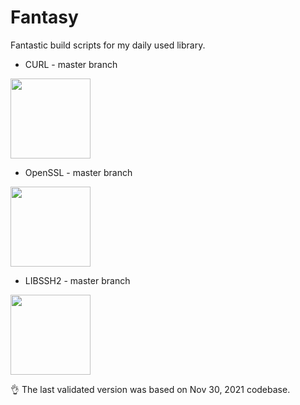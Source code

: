 # Fantasy
Fantastic build scripts for my daily used library.

- CURL - master branch

<img src="https://avatars.githubusercontent.com/u/16928085?s=200&v=4" width="128" height="128">

- OpenSSL - master branch

<img src="https://avatars.githubusercontent.com/u/3279138?s=200&v=4" width="128" height="128">

- LIBSSH2 - master branch

<img src="https://avatars.githubusercontent.com/u/11430937?s=200&v=4" width="128" height="128">

👌 The last validated version was based on Nov 30, 2021 codebase. 
